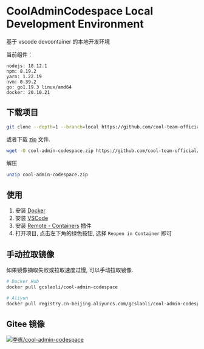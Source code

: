 # CoolAdminCodespace Local Development Environment

基于 vscode devcontainer 的本地开发环境

当前组件：

```
nodejs: 18.12.1
npm: 8.19.2
yarn: 1.22.19
nvm: 0.39.2
go: go1.19.3 linux/amd64
docker: 20.10.21
```

## 下载项目

```bash
git clone --depth=1 --branch=local https://github.com/cool-team-official/cool-admin-codespace
```

或者下载 [zip](https://github.com/cool-team-official/cool-admin-codespace/archive/refs/heads/local.zip) 文件.

```bash
wget -O cool-admin-codespace.zip https://github.com/cool-team-official/cool-admin-codespace/archive/refs/heads/local.zip
```

解压

```bash
unzip cool-admin-codespace.zip
```

## 使用

1. 安装 [Docker](https://www.docker.com/products/docker-desktop)
2. 安装 [VSCode](https://code.visualstudio.com/)
3. 安装 [Remote - Containers](https://marketplace.visualstudio.com/items?itemName=ms-vscode-remote.remote-containers) 插件
4. 打开项目, 点击左下角的绿色按钮, 选择 `Reopen in Container` 即可

## 手动拉取镜像

如果镜像摘取失败或拉取速度过慢, 可以手动拉取镜像.

```bash
# Docker Hub
docker pull gcslaoli/cool-admin-codespace
```

```bash
# Aliyun
docker pull registry.cn-beijing.aliyuncs.com/gcslaoli/cool-admin-codespace
```

## Gitee 镜像

[![李栋/cool-admin-codespace](https://gitee.com/gcslaoli/cool-admin-codespace/widgets/widget_card.svg?colors=4183c4,ffffff,ffffff,e3e9ed,666666,9b9b9b)](https://gitee.com/gcslaoli/cool-admin-codespace)
